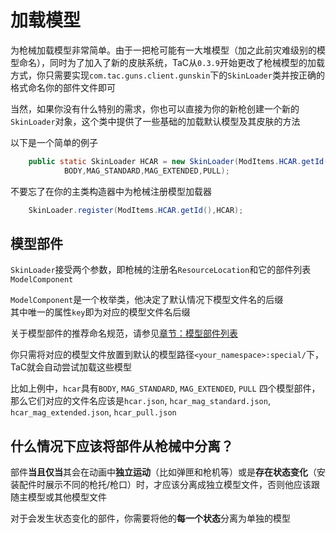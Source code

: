 # 加载模型
为枪械加载模型非常简单。由于一把枪可能有一大堆模型（加之此前灾难级别的模型命名），同时为了加入了新的皮肤系统，TaC从`0.3.9`开始更改了枪械模型的加载方式，你只需要实现`com.tac.guns.client.gunskin`下的`SkinLoader`类并按正确的格式命名你的部件文件即可  

当然，如果你没有什么特别的需求，你也可以直接为你的新枪创建一个新的`SkinLoader`对象，这个类中提供了一些基础的加载默认模型及其皮肤的方法  

以下是一个简单的例子
```java
    public static SkinLoader HCAR = new SkinLoader(ModItems.HCAR.getId(),
            BODY,MAG_STANDARD,MAG_EXTENDED,PULL);
```

不要忘了在你的主类构造器中为枪械注册模型加载器
```java
    SkinLoader.register(ModItems.HCAR.getId(),HCAR);
```

## 模型部件
`SkinLoader`接受两个参数，即枪械的注册名`ResourceLocation`和它的部件列表`ModelComponent`  

`ModelComponent`是一个枚举类，他决定了默认情况下模型文件名的后缀  
其中唯一的属性`key`即为对应的模型文件名后缀  

关于模型部件的推荐命名规范，请参见[章节：模型部件列表](./gunskin_guide/model.md)

你只需将对应的模型文件放置到默认的模型路径`<your_namespace>:special/`下，TaC就会自动尝试加载这些模型  

比如上例中，`hcar`具有`BODY`, `MAG_STANDARD`, `MAG_EXTENDED`, `PULL` 四个模型部件，那么它们对应的文件名应该是`hcar.json`, `hcar_mag_standard.json`, `hcar_mag_extended.json`, `hcar_pull.json`

## 什么情况下应该将部件从枪械中分离？
部件**当且仅当**其会在动画中**独立运动**（比如弹匣和枪机等）或是**存在状态变化**（安装配件时展示不同的枪托/枪口）时，才应该分离成独立模型文件，否则他应该跟随主模型或其他模型文件

对于会发生状态变化的部件，你需要将他的**每一个状态**分离为单独的模型